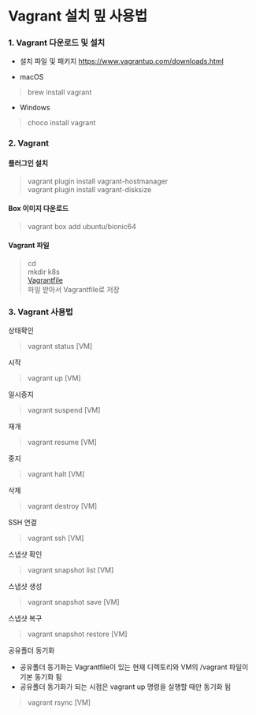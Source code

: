 Vagrant 설치 밒 사용법
=====================

### 1. Vagrant 다운로드 및 설치
- 설치 파일 및 패키지
https://www.vagrantup.com/downloads.html

- macOS
> brew install vagrant

- Windows
> choco install vagrant

### 2. Vagrant

#### 플러그인 설치  
> vagrant plugin install vagrant-hostmanager  
> vagrant plugin install vagrant-disksize

#### Box 이미지 다운로드
> vagrant box add ubuntu/bionic64

#### Vagrant 파일
> cd  
> mkdir k8s  
[Vagrantfile](https://raw.githubusercontent.com/c1t1d0s7/cccr-k8s/master/kubespray-Vagrantfile)  
> 파일 받아서 Vagrantfile로 저장  

### 3. Vagrant 사용법

상태확인  
> vagrant status [VM]    

시작  
> vagrant up [VM]  

일시중지  
> vagrant suspend [VM]  

재개  
> vagrant resume [VM]  

중지  
> vagrant halt [VM]  

삭제  
> vagrant destroy [VM]  

SSH 연결
> vagrant ssh [VM]  

스냅샷 확인  
> vagrant snapshot list [VM]  

스냅샷 생성
> vagrant snapshot save [VM]  <SNAP-NAME>  

스냅샷 복구
> vagrant snapshot restore [VM]  <SNAP-NAME>  

공유폴더 동기화
- 공유폴더 동기화는 Vagrantfile이 있는 현재 디렉토리와 VM의 /vagrant 파일이 기본 동기화 됨
- 공유폴더 동기화가 되는 시점은 vagrant up 명령을 실행할 때만 동기화 됨
> vagrant rsync [VM]  
